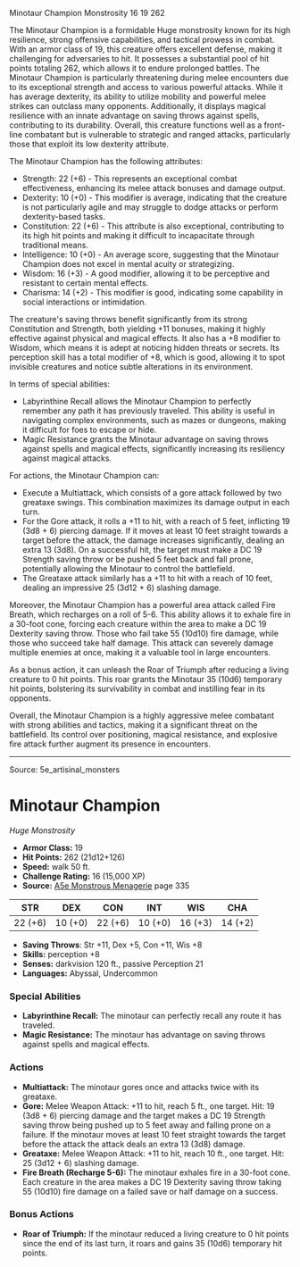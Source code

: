 <MonsterName/>Minotaur Champion</MonsterName>
<CreatureType/>Monstrosity</CreatureType>
<CR/>16</CR>
<AC/>19</AC>
<HP/>262</HP>
<summary>The Minotaur Champion is a formidable Huge monstrosity known for its high resilience, strong offensive capabilities, and tactical prowess in combat. With an armor class of 19, this creature offers excellent defense, making it challenging for adversaries to hit. It possesses a substantial pool of hit points totaling 262, which allows it to endure prolonged battles. The Minotaur Champion is particularly threatening during melee encounters due to its exceptional strength and access to various powerful attacks. While it has average dexterity, its ability to utilize mobility and powerful melee strikes can outclass many opponents. Additionally, it displays magical resilience with an innate advantage on saving throws against spells, contributing to its durability. Overall, this creature functions well as a front-line combatant but is vulnerable to strategic and ranged attacks, particularly those that exploit its low dexterity attribute.</summary>

<detail>

The Minotaur Champion has the following attributes: 
- Strength: 22 (+6) - This represents an exceptional combat effectiveness, enhancing its melee attack bonuses and damage output.
- Dexterity: 10 (+0) - This modifier is average, indicating that the creature is not particularly agile and may struggle to dodge attacks or perform dexterity-based tasks.
- Constitution: 22 (+6) - This attribute is also exceptional, contributing to its high hit points and making it difficult to incapacitate through traditional means.
- Intelligence: 10 (+0) - An average score, suggesting that the Minotaur Champion does not excel in mental acuity or strategizing.
- Wisdom: 16 (+3) - A good modifier, allowing it to be perceptive and resistant to certain mental effects.
- Charisma: 14 (+2) - This modifier is good, indicating some capability in social interactions or intimidation.

The creature's saving throws benefit significantly from its strong Constitution and Strength, both yielding +11 bonuses, making it highly effective against physical and magical effects. It also has a +8 modifier to Wisdom, which means it is adept at noticing hidden threats or secrets. Its perception skill has a total modifier of +8, which is good, allowing it to spot invisible creatures and notice subtle alterations in its environment.

In terms of special abilities:
- Labyrinthine Recall allows the Minotaur Champion to perfectly remember any path it has previously traveled. This ability is useful in navigating complex environments, such as mazes or dungeons, making it difficult for foes to escape or hide.
- Magic Resistance grants the Minotaur advantage on saving throws against spells and magical effects, significantly increasing its resiliency against magical attacks.

For actions, the Minotaur Champion can:
- Execute a Multiattack, which consists of a gore attack followed by two greataxe swings. This combination maximizes its damage output in each turn.
- For the Gore attack, it rolls a +11 to hit, with a reach of 5 feet, inflicting 19 (3d8 + 6) piercing damage. If it moves at least 10 feet straight towards a target before the attack, the damage increases significantly, dealing an extra 13 (3d8). On a successful hit, the target must make a DC 19 Strength saving throw or be pushed 5 feet back and fall prone, potentially allowing the Minotaur to control the battlefield.
- The Greataxe attack similarly has a +11 to hit with a reach of 10 feet, dealing an impressive 25 (3d12 + 6) slashing damage.

Moreover, the Minotaur Champion has a powerful area attack called Fire Breath, which recharges on a roll of 5-6. This ability allows it to exhale fire in a 30-foot cone, forcing each creature within the area to make a DC 19 Dexterity saving throw. Those who fail take 55 (10d10) fire damage, while those who succeed take half damage. This attack can severely damage multiple enemies at once, making it a valuable tool in large encounters.

As a bonus action, it can unleash the Roar of Triumph after reducing a living creature to 0 hit points. This roar grants the Minotaur 35 (10d6) temporary hit points, bolstering its survivability in combat and instilling fear in its opponents.

Overall, the Minotaur Champion is a highly aggressive melee combatant with strong abilities and tactics, making it a significant threat on the battlefield. Its control over positioning, magical resistance, and explosive fire attack further augment its presence in encounters.</detail>



---

Source: 5e_artisinal_monsters

# Minotaur Champion

*Huge* *Monstrosity*

- **Armor Class:** 19
- **Hit Points:** 262 (21d12+126)
- **Speed:** walk 50 ft.
- **Challenge Rating:** 16 (15,000 XP)
- **Source:** [A5e Monstrous Menagerie](https://enpublishingrpg.com/products/level-up-monstrous-menagerie-a5e) page 335

| STR | DEX | CON | INT | WIS | CHA |
| --- | --- | --- | --- | --- | --- |
| 22 (+6) | 10 (+0) | 22 (+6) | 10 (+0) | 16 (+3) | 14 (+2) |

- **Saving Throws**: Str +11, Dex +5, Con +11, Wis +8
- **Skills:** perception +8
- **Senses:** darkvision 120 ft., passive Perception 21
- **Languages:** Abyssal, Undercommon

### Special Abilities

- **Labyrinthine Recall:** The minotaur can perfectly recall any route it has traveled.
- **Magic Resistance:** The minotaur has advantage on saving throws against spells and magical effects.

### Actions

- **Multiattack:** The minotaur gores once and attacks twice with its greataxe.
- **Gore:** Melee Weapon Attack: +11 to hit, reach 5 ft., one target. Hit: 19 (3d8 + 6) piercing damage  and the target makes a DC 19 Strength saving throw  being pushed up to 5 feet away and falling prone on a failure. If the minotaur moves at least 10 feet straight towards the target before the attack  the attack deals an extra 13 (3d8) damage.
- **Greataxe:** Melee Weapon Attack: +11 to hit, reach 10 ft., one target. Hit: 25 (3d12 + 6) slashing damage.
- **Fire Breath (Recharge 5-6):** The minotaur exhales fire in a 30-foot cone. Each creature in the area makes a DC 19 Dexterity saving throw  taking 55 (10d10) fire damage on a failed save or half damage on a success.

### Bonus Actions

- **Roar of Triumph:** If the minotaur reduced a living creature to 0 hit points since the end of its last turn, it roars and gains 35 (10d6) temporary hit points.




